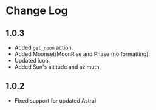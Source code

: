 # Change Log

## 1.0.3

* Added `get_noon` action.
* Added Moonset/MoonRise and Phase (no formatting).
* Updated icon.
* Added Sun's altitude and azimuth.

## 1.0.2

* Fixed support for updated Astral



